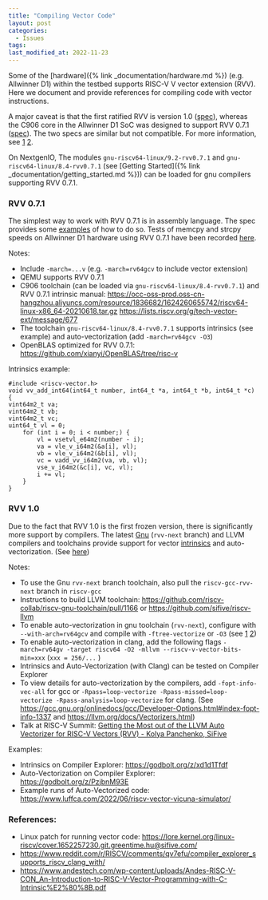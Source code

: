 ```yaml
---
title: "Compiling Vector Code"
layout: post
categories:
  - Issues
tags:
last_modified_at: 2022-11-23
---
```


Some of the [hardware]({% link _documentation/hardware.md %}) (e.g. Allwinner D1) within the testbed supports RISC-V V vector extension (RVV). Here we document and provide references for compiling code with vector instructions. 

A major caveat is that the first ratified RVV is version 1.0 ([spec](https://github.com/riscv/riscv-v-spec/blob/3570f998903f00352552b670f1f7b7334f0a144a/v-spec.adoc)), whereas the C906 core in the Allwinner D1 SoC was designed to support RVV 0.7.1 ([spec](https://github.com/riscv/riscv-v-spec/blob/0a24d0f61b5cd3f1f9265e8c40ab211daa865ede/v-spec.adoc)). The two specs are similar but not compatible. For more information, see [1](https://www.reddit.com/r/RISCV/comments/v1dvww/allwinner_d1_extensions/) [2](https://github.com/riscv/riscv-v-spec/issues/667).


On NextgenIO, The modules `gnu-riscv64-linux/9.2-rvv0.7.1` and `gnu-riscv64-linux/8.4-rvv0.7.1` (see [Getting Started]({% link _documentation/getting_started.md %})) can be loaded for gnu compilers supporting RVV 0.7.1.

### RVV 0.7.1
The simplest way to work with RVV 0.7.1 is in assembly language. The spec provides some [examples](https://github.com/riscv/riscv-v-spec/blob/0a24d0f61b5cd3f1f9265e8c40ab211daa865ede/vector-examples.adoc) of how to do so. Tests of memcpy and strcpy speeds on Allwinner D1 hardware using RVV 0.7.1 have been recorded [here](https://www.eevblog.com/forum/embedded-computing/risc-v-vector-extension-on-the-allwinner-d1/). 


Notes:
- Include `-march=...v` (e.g. `-march=rv64gcv` to include vector extension) 
- QEMU supports RVV 0.7.1
- C906 toolchain (can be loaded via `gnu-riscv64-linux/8.4-rvv0.7.1`) and RVV 0.7.1 intrinsic manual: <https://occ-oss-prod.oss-cn-hangzhou.aliyuncs.com/resource/1836682/1624260655742/riscv64-linux-x86_64-20210618.tar.gz> <https://lists.riscv.org/g/tech-vector-ext/message/677>
- The toolchain `gnu-riscv64-linux/8.4-rvv0.7.1` supports intrinsics (see example) and auto-vectorization (add `-march=rv64gcv -O3`)
- OpenBLAS optimized for RVV 0.7.1: <https://github.com/xianyi/OpenBLAS/tree/risc-v>

Intrinsics example:

```
#include <riscv-vector.h>
void vv_add_int64(int64_t number, int64_t *a, int64_t *b, int64_t *c) {
vint64m2_t va;
vint64m2_t vb;
vint64m2_t vc;
uint64_t vl = 0;
    for (int i = 0; i < number;) {
        vl = vsetvl_e64m2(number - i);
        va = vle_v_i64m2(&a[i], vl);
        vb = vle_v_i64m2(&b[i], vl);
        vc = vadd_vv_i64m2(va, vb, vl);
        vse_v_i64m2(&c[i], vc, vl);
        i += vl;
    }
}
```

### RVV 1.0

Due to the fact that RVV 1.0 is the first frozen version, there is significantly more support by compilers. The latest [Gnu](https://github.com/riscv-collab/riscv-gnu-toolchain) (`rvv-next` branch) and LLVM compilers and toolchains provide support for vector [intrinsics](https://github.com/riscv-non-isa/rvv-intrinsic-doc) and auto-vectorization. (See [here](https://github.com/riscv-collab/riscv-gcc/pull/329/commits/b5dc12d244cb92206c26ef71d4a1e0b6056c7cd0))

Notes:

- To use the Gnu `rvv-next` branch toolchain, also pull the `riscv-gcc-rvv-next` branch in `riscv-gcc`
- Instructions to build LLVM toolchain: <https://github.com/riscv-collab/riscv-gnu-toolchain/pull/1166> or <https://github.com/sifive/riscv-llvm>
- To enable auto-vectorization in gnu toolchain (`rvv-next`), configure with `--with-arch=rv64gcv` and compile with `-ftree-vectorize` or `-O3` (see [1](https://github.com/riscv-collab/riscv-gcc/issues/353) [2](https://github.com/riscv-collab/riscv-gnu-toolchain/issues/1055#issuecomment-1145980351))
- To enable auto-vectorization in clang, add the following flags `-march=rv64gv -target riscv64 -O2 -mllvm --riscv-v-vector-bits-min=xxx` (`xxx = 256/...` )
- Intrinsics and Auto-Vectorization (with Clang) can be tested on Compiler Explorer
- To view details for auto-vectorization by the compilers, add `-fopt-info-vec-all` for gcc  or `-Rpass=loop-vectorize -Rpass-missed=loop-vectorize -Rpass-analysis=loop-vectorize` for clang. (See <https://gcc.gnu.org/onlinedocs/gcc/Developer-Options.html#index-fopt-info-1337> and <https://llvm.org/docs/Vectorizers.html>)
- Talk at RISC-V Summit: [Getting the Most out of the LLVM Auto Vectorizer for RISC-V Vectors (RVV) - Kolya Panchenko, SiFive](https://www.youtube.com/watch?v=PEjXUBXNvuk)

Examples:

- Intrinsics on Compiler Explorer: <https://godbolt.org/z/xd1d1Tfdf>
- Auto-Vectorization on Compiler Explorer: <https://godbolt.org/z/PzjbnM93E>
- Example runs of Auto-Vectorized code: <https://www.luffca.com/2022/06/riscv-vector-vicuna-simulator/>

### References:

- Linux patch for running vector code: <https://lore.kernel.org/linux-riscv/cover.1652257230.git.greentime.hu@sifive.com/>
- <https://www.reddit.com/r/RISCV/comments/qv7efu/compiler_explorer_supports_riscv_clang_with/>
- <https://www.andestech.com/wp-content/uploads/Andes-RISC-V-CON_An-Introduction-to-RISC-V-Vector-Programming-with-C-Intrinsic%E2%80%8B.pdf>
